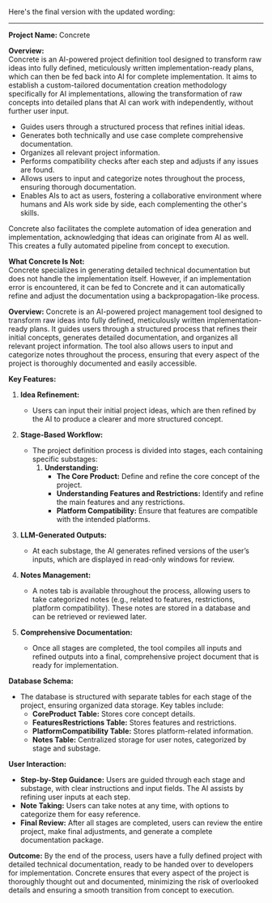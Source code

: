 Here's the final version with the updated wording:

---

**Project Name:** Concrete

**Overview:**  
Concrete is an AI-powered project definition tool designed to transform raw ideas into fully defined, meticulously written implementation-ready plans, which can then be fed back into AI for complete implementation. It aims to establish a custom-tailored documentation creation methodology specifically for AI implementations, allowing the transformation of raw concepts into detailed plans that AI can work with independently, without further user input.

- Guides users through a structured process that refines initial ideas.
- Generates both technically and use case complete comprehensive documentation.
- Organizes all relevant project information.
- Performs compatibility checks after each step and adjusts if any issues are found.
- Allows users to input and categorize notes throughout the process, ensuring thorough documentation.
- Enables AIs to act as users, fostering a collaborative environment where humans and AIs work side by side, each complementing the other's skills.

Concrete also facilitates the complete automation of idea generation and implementation, acknowledging that ideas can originate from AI as well. This creates a fully automated pipeline from concept to execution.

**What Concrete Is Not:**  
Concrete specializes in generating detailed technical documentation but does not handle the implementation itself. However, if an implementation error is encountered, it can be fed to Concrete and it can automatically refine and adjust the documentation using a backpropagation-like process.



**Overview:**
Concrete is an AI-powered project management tool designed to transform raw ideas into fully defined, meticulously written implementation-ready plans. It guides users through a structured process that refines their initial concepts, generates detailed documentation, and organizes all relevant project information. The tool also allows users to input and categorize notes throughout the process, ensuring that every aspect of the project is thoroughly documented and easily accessible.

**Key Features:**
1. **Idea Refinement:**
   - Users can input their initial project ideas, which are then refined by the AI to produce a clearer and more structured concept.
   
2. **Stage-Based Workflow:**
   - The project definition process is divided into stages, each containing specific substages:
     1. **Understanding:**
        - **The Core Product:** Define and refine the core concept of the project.
        - **Understanding Features and Restrictions:** Identify and refine the main features and any restrictions.
        - **Platform Compatibility:** Ensure that features are compatible with the intended platforms.
   
3. **LLM-Generated Outputs:**
   - At each substage, the AI generates refined versions of the user’s inputs, which are displayed in read-only windows for review.

4. **Notes Management:**
   - A notes tab is available throughout the process, allowing users to take categorized notes (e.g., related to features, restrictions, platform compatibility). These notes are stored in a database and can be retrieved or reviewed later.

5. **Comprehensive Documentation:**
   - Once all stages are completed, the tool compiles all inputs and refined outputs into a final, comprehensive project document that is ready for implementation.

**Database Schema:**
- The database is structured with separate tables for each stage of the project, ensuring organized data storage. Key tables include:
  - **CoreProduct Table:** Stores core concept details.
  - **FeaturesRestrictions Table:** Stores features and restrictions.
  - **PlatformCompatibility Table:** Stores platform-related information.
  - **Notes Table:** Centralized storage for user notes, categorized by stage and substage.

**User Interaction:**
- **Step-by-Step Guidance:** Users are guided through each stage and substage, with clear instructions and input fields. The AI assists by refining user inputs at each step.
- **Note Taking:** Users can take notes at any time, with options to categorize them for easy reference.
- **Final Review:** After all stages are completed, users can review the entire project, make final adjustments, and generate a complete documentation package.

**Outcome:**
By the end of the process, users have a fully defined project with detailed technical documentation, ready to be handed over to developers for implementation. Concrete ensures that every aspect of the project is thoroughly thought out and documented, minimizing the risk of overlooked details and ensuring a smooth transition from concept to execution.
